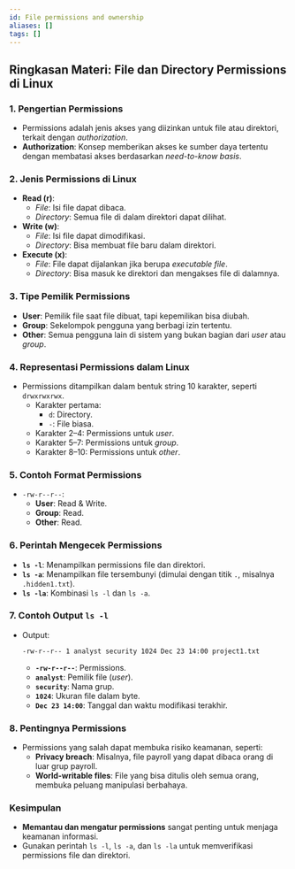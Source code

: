 ```yaml
---
id: File permissions and ownership
aliases: []
tags: []
---
```


## Ringkasan Materi: **File dan Directory Permissions di Linux**

### **1. Pengertian Permissions**
- Permissions adalah jenis akses yang diizinkan untuk file atau direktori, terkait dengan *authorization*.
- **Authorization**: Konsep memberikan akses ke sumber daya tertentu dengan membatasi akses berdasarkan *need-to-know basis*.

### **2. Jenis Permissions di Linux**
- **Read (r)**:
  - *File*: Isi file dapat dibaca.
  - *Directory*: Semua file di dalam direktori dapat dilihat.
- **Write (w)**:
  - *File*: Isi file dapat dimodifikasi.
  - *Directory*: Bisa membuat file baru dalam direktori.
- **Execute (x)**:
  - *File*: File dapat dijalankan jika berupa *executable file*.
  - *Directory*: Bisa masuk ke direktori dan mengakses file di dalamnya.

### **3. Tipe Pemilik Permissions**
- **User**: Pemilik file saat file dibuat, tapi kepemilikan bisa diubah.
- **Group**: Sekelompok pengguna yang berbagi izin tertentu.
- **Other**: Semua pengguna lain di sistem yang bukan bagian dari *user* atau *group*.

### **4. Representasi Permissions dalam Linux**
- Permissions ditampilkan dalam bentuk string 10 karakter, seperti `drwxrwxrwx`.
  - Karakter pertama:
    - `d`: Directory.
    - `-`: File biasa.
  - Karakter 2–4: Permissions untuk *user*.
  - Karakter 5–7: Permissions untuk *group*.
  - Karakter 8–10: Permissions untuk *other*.

### **5. Contoh Format Permissions**
- `-rw-r--r--`:
  - **User**: Read & Write.
  - **Group**: Read.
  - **Other**: Read.

### **6. Perintah Mengecek Permissions**
- **`ls -l`**: Menampilkan permissions file dan direktori.
- **`ls -a`**: Menampilkan file tersembunyi (dimulai dengan titik `.`, misalnya `.hidden1.txt`).
- **`ls -la`**: Kombinasi `ls -l` dan `ls -a`.

### **7. Contoh Output `ls -l`**
- Output:
  ```plaintext
  -rw-r--r-- 1 analyst security 1024 Dec 23 14:00 project1.txt
  ```
  - **`-rw-r--r--`**: Permissions.
  - **`analyst`**: Pemilik file (*user*).
  - **`security`**: Nama grup.
  - **`1024`**: Ukuran file dalam byte.
  - **`Dec 23 14:00`**: Tanggal dan waktu modifikasi terakhir.

### **8. Pentingnya Permissions**
- Permissions yang salah dapat membuka risiko keamanan, seperti:
  - **Privacy breach**: Misalnya, file payroll yang dapat dibaca orang di luar grup payroll.
  - **World-writable files**: File yang bisa ditulis oleh semua orang, membuka peluang manipulasi berbahaya.

### **Kesimpulan**
- **Memantau dan mengatur permissions** sangat penting untuk menjaga keamanan informasi.
- Gunakan perintah `ls -l`, `ls -a`, dan `ls -la` untuk memverifikasi permissions file dan direktori.

